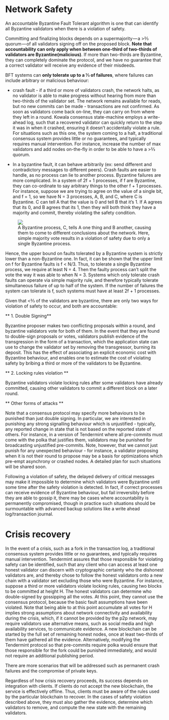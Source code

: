 # Network Safety

An accountable Byzantine Fault Tolerant algorithm is one that can identify all Byzantine validators when there is a violation of safety.

Committing and finalizing blocks depends on a supermajority — a >⅔ quorum — of all validators signing off on the proposed block. **Note that accountability can only apply when between one-third of two-thirds of validators are Byzantine(malicious)**. If more than two-thirds are Byzantine, they can completely dominate the protocol, and we have no guarantee that a correct validator will receive any evidence of their misdeeds.

BFT systems can **only tolerate up to a ⅓ of failures**, where failures can include arbitrary or malicious behaviour:

* crash fault - if a third or more of validators crash, the network halts, as no validator is able to make progress without hearing from more than two-thirds of the validator set. The network remains available for reads, but no new commits can be made - transactions are not confirmed. As soon as validators come back on-line, they can carry on from where they left in a round. Kowala consensus state-machine employs a write-ahead log, such that a recovered validator can quickly return to the step it was in when it crashed, ensuring it doesn’t accidentally violate a rule. For situations such as this one, the system coming to a halt, a traditional consensus system provides little or no guarantees, and typically requires manual intervention. For instance, increase the number of max validators and add nodes on-the-fly in order to be able to have a >⅔ quorum.

* In a byzantine fault, it can behave arbitrarily (ex: send different and contradictory messages to different peers). Crash faults are easier to handle, as no process can lie to another process. Byzantine failures are more complicated. In a system of 2f + 1 processes, if f are Byzantine, they can co-ordinate to say arbitrary things to the other f + 1 processes. For instance, suppose we are trying to agree on the value of a single bit, and f = 1, so we have N = 3 processes, A, B, and C, where C is Byzantine. C can tell A that the value is 0 and tell B that it’s 1. If A agrees that its 0, and B agrees that its 1, then they will both think they have a majority and commit, thereby violating the safety condition.

<figure>
    <img src="/assets/images/byzantine.png" >
    <figcaption>A Byzantine process, C, tells A one thing and B another, causing them to come to different conclusions about the network. Here, simple majority vote results in a violation of safety due to only a single Byzantine process.</figcaption>
</figure>

Hence, the upper bound on faults tolerated by a Byzantine system is strictly lower than a non-Byzantine one. In fact, it can be shown that the upper limit on f for Byzantine faults is f < N/3. Thus, to tolerate a single Byzantine process, we require at least N = 4. Then the faulty process can’t split the vote the way it was able to when N = 3. Systems which only tolerate crash faults can operate via simple majority rule, and therefore typically tolerate simultaneous failure of up to half of the system. If the number of failures the system can tolerate is f, such systems must have at least 2f + 1 processes.

Given that <⅔ of the validators are byzantine, there are only two ways for violation of safety to occur, and both are accountable:

** 1. Double Signing**

Byzantine proposer makes two conflicting proposals within a round, and byzantine validators vote for both of them. In the event that they are found to double-sign proposals or votes, validators publish evidence of the transgression in the form of a transaction, which the application state can use to change the validator set by removing the transgressor, burning its deposit. This has the effect of associating an explicit economic cost with Byzantine behaviour, and enables one to estimate the cost of violating safety by bribing a third or more of the validators to be Byzantine.

** 2. Locking rules violation **

Byzantine validators violate locking rules after some validators have already committed, causing other validators to commit a different block on a later round.

** Other forms of attacks **

Note that a consensus protocol may specify more behaviours to be punished than just double signing. In particular, we are interested in punishing any strong signalling behaviour which is unjustified - typically, any reported change in state that is not based on the reported state of others. For instance, in a version of Tendermint where all pre-commits must come with the polka that justifies them, validators may be punished for broadcasting unjustified pre-commits. Note, however, that we cannot just punish for any unexpected behaviour - for instance, a validator proposing when it is not their round to propose may be a basis for optimizations which pre-empt asynchrony or crashed nodes. A detailed plan for such situations will be shared soon.

Following a violation of safety, the delayed delivery of critical messages may make it impossible to determine which validators were Byzantine until some time after the safety violation is detected. In fact, if correct processes can receive evidence of Byzantine behaviour, but fail irreversibly before they are able to gossip it, there may be cases where accountability is permanently compromised, though in practice such situations should be surmountable with advanced backup solutions like a write ahead log/transaction journal.

# Crisis recovery

In the event of a crisis, such as a fork in the transaction log, a traditional consensus system provides little or no guarantees, and typically requires manual intervention. Tendermint assures that those responsible for violating safety can be identified, such that any client who can access at least one honest validator can discern with cryptographic certainty who the dishonest validators are, and thereby chose to follow the honest validators onto a new chain with a validator set excluding those who were Byzantine. For instance, suppose a third or more validators violate locking rules, causing two blocks to be committed at height H. The honest validators can determine who double-signed by gossipping all the votes. At this point, they cannot use the consensus protocol, because the basic fault assumptions have been violated. Note that being able to at this point accumulate all votes for H implies strong assumptions about network connectivity and availability during the crisis, which, if it cannot be provided by the p2p network, may require validators use alternative means, such as social media and high availability services, to communicate evidence. A new blockchain can be started by the full set of remaining honest nodes, once at least two-thirds of them have gathered all the evidence. Alternatively, modifying the Tendermint protocol so that pre-commits require polka would ensure that those responsible for the fork could be punished immediately, and would not require an additional publishing period.

There are more scenarios that will be addressed such as permanent crash failures and the compromise of private keys.

Regardless of how crisis recovery proceeds, its success depends on integration with clients. If clients do not accept the new blockchain, the service is effectively offline. Thus, clients must be aware of the rules used by the particular blockchain to recover. In the cases of safety violation described above, they must also gather the evidence, determine which validators to remove, and compute the new state with the remaining validators.
